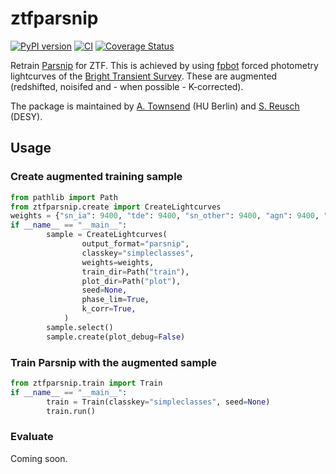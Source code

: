 # ztfparsnip
[![PyPI version](https://badge.fury.io/py/ztfparsnip.svg)](https://badge.fury.io/py/ztfparsnip)
[![CI](https://github.com/simeonreusch/ztfparsnip/actions/workflows/ci.yaml/badge.svg)](https://github.com/simeonreusch/ztfparsnip/actions/workflows/ci.yaml)
[![Coverage Status](https://coveralls.io/repos/github/simeonreusch/ztfparsnip/badge.svg?branch=main)](https://coveralls.io/github/simeonreusch/ztfparsnip?branch=main)

Retrain [Parsnip](https://github.com/LSSTDESC/parsnip) for ZTF. This is achieved by using [fpbot](https://github.com/simeonreusch/fpbot) forced photometry lightcurves of the [Bright Transient Survey](https://sites.astro.caltech.edu/ztf/bts/bts.php). These are augmented (redshifted, noisifed and - when possible - K-corrected).

The package is maintained by [A. Townsend](https://github.com/aotownsend) (HU Berlin) and [S. Reusch](https://github.com/simeonreusch) (DESY).

## Usage
### Create augmented training sample
```python
from pathlib import Path
from ztfparsnip.create import CreateLightcurves
weights = {"sn_ia": 9400, "tde": 9400, "sn_other": 9400, "agn": 9400, "star": 9400}
if __name__ == "__main__":
        sample = CreateLightcurves(
                output_format="parsnip",
                classkey="simpleclasses",
                weights=weights,
                train_dir=Path("train"),
                plot_dir=Path("plot"),
                seed=None,
                phase_lim=True,
                k_corr=True,
            )
        sample.select()
        sample.create(plot_debug=False)
```

### Train Parsnip with the augmented sample
```python
from ztfparsnip.train import Train
if __name__ == "__main__":
        train = Train(classkey="simpleclasses", seed=None)
        train.run()
```

### Evaluate
Coming soon.